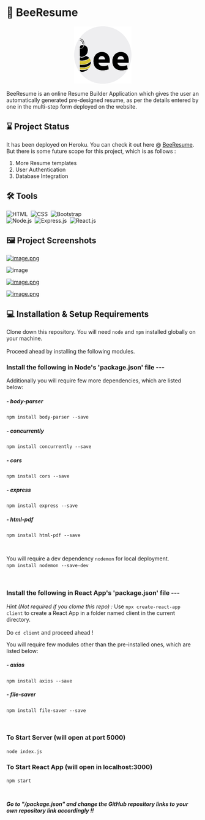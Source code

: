 # 🐝 BeeResume

<p align="center"><img src="https://github.com/hritamdutta18/BeeResume/blob/master/client/public/beefavicon.png" alt="Website Logo" width="150" height="150"/></p>
BeeResume is an online Resume Builder Application which gives the user an automatically generated pre-designed resume, as per the details entered by one in the multi-step form deployed on the website.

## ⌛ Project Status

It has been deployed on Heroku. You can check it out here @ <a href= "https://bee-resume.herokuapp.com/">BeeResume</a>.<br>
But there is some future scope for this project, which is as follows :

1) More Resume templates
2) User Authentication
3) Database Integration

## 🛠️ Tools

![HTML](https://img.shields.io/badge/-HTML-05122A?style=flat&logo=HTML5)&nbsp;
![CSS](https://img.shields.io/badge/-CSS-05122A?style=flat&logo=CSS3&logoColor=1572B6)&nbsp;
![Bootstrap](https://img.shields.io/badge/-Bootstrap-05122A?style=flat&logo=bootstrap&logoColor=563D7C)\
![Node.js](https://img.shields.io/badge/-Node.js-05122A?style=flat&logo=node.js)&nbsp;
![Express.js](https://img.shields.io/badge/-Express.js-05122A?style=flat&logo=express)&nbsp;
![React.js](https://img.shields.io/badge/-React.js-05122A?logo=react&style=flat)

## 🖼️ Project Screenshots

[![image.png](https://i.postimg.cc/W39rsphj/image.png)](https://postimg.cc/Q9TVb3Qn)

![image](https://user-images.githubusercontent.com/55477675/124509258-40433280-ddef-11eb-84e1-85d3132f7c66.png)

[![image.png](https://i.postimg.cc/x8wRMGMt/image.png)](https://postimg.cc/9wBZj7x7)

[![image.png](https://i.postimg.cc/YSCsp33W/image.png)](https://postimg.cc/gx1Ds31z)

## 💻 Installation & Setup Requirements

Clone down this repository. You will need `node` and `npm` installed globally on your machine.  
<br>Proceed ahead by installing the following modules.<br>

### Install the following in Node's 'package.json' file ---

Additionally you will require few more dependencies, which are listed below:

##### - body-parser
`npm install body-parser --save`

##### - concurrently
`npm install concurrently --save`

##### - cors
`npm install cors --save`

##### - express
`npm install express --save`

##### - html-pdf
`npm install html-pdf --save`

<br>

You will require a dev dependency `nodemon` for local deployment.<br>
`npm install nodemon --save-dev`

<br>

### Install the following in React App's 'package.json' file ---

<span><i>Hint (Not required if you clome this repo) : </i></span> Use `npx create-react-app client` to create a React App in a folder named client in the current directory.<br>
<br>Do `cd client` and proceed ahead !

You will require few modules other than the pre-installed ones, which are listed below:

##### - axios
`npm install axios --save`

##### - file-saver
`npm install file-saver --save`

<br>

### To Start Server (will open at port 5000)

`node index.js`

### To Start React App (will open in localhost:3000)

`npm start`
  
<br><p><i><b>Go to "/package.json" and change the GitHub repository links to your own repository link accordingly !! </b></i></p>
